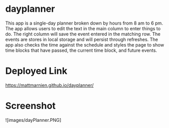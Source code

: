 # dayplanner

This app is a single-day planner broken down by hours from 8 am to 6 pm. The app allows users to edit the text in the main column to enter things to do. The right column will save the event entered in the matching row. The events are stores in local storage and will persist through refreshes.
 The app also checks the time against the schedule and styles the page to show time blocks that have passed, the current time block, and future events. 

# Deployed Link
https://mattmarnien.github.io/dayplanner/

# Screenshot
![images/dayPlanner.PNG]
